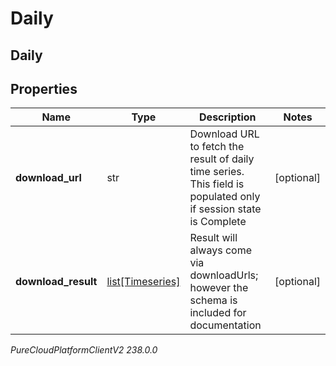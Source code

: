 # Daily

## Daily

## Properties

|Name | Type | Description | Notes|
|------------ | ------------- | ------------- | -------------|
| **download_url** | str | Download URL to fetch the result of daily time series. This field is populated only if session state is Complete | [optional] |
| **download_result** | [list[Timeseries]](Timeseries) | Result will always come via downloadUrls; however the schema is included for documentation | [optional] |



_PureCloudPlatformClientV2 238.0.0_
